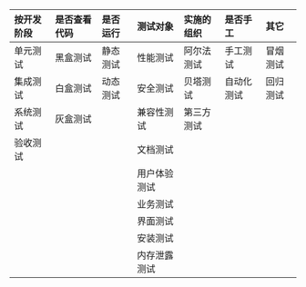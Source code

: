 |按开发阶段  |是否查看代码 |是否运行   |测试对象    |实施的组织  |是否手工    |其它|
|:--------  |:---------- |:------   |:-------    |:--------  |:------    |:---|
|单元测试    |黑盒测试    |静态测试   |性能测试     |阿尔法测试  |手工测试    |冒烟测试|
|集成测试    |白盒测试    |动态测试   |安全测试     |贝塔测试    |自动化测试  |回归测试|
|系统测试    |灰盒测试    |           |兼容性测试  |第三方测试|
|验收测试    |           |           |文档测试
|           |           |           |用户体验测试
|           |           |           |业务测试
|           |           |           |界面测试
|           |           |           |安装测试
|           |           |           |内存泄露测试
